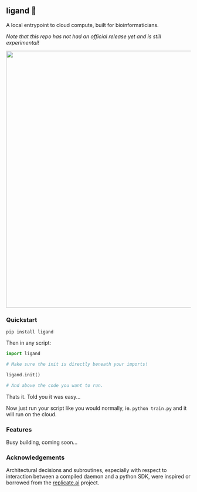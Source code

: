 ligand 🔌
----

A local entrypoint to cloud compute, built for bioinformaticians.

_Note that this repo has not had an official release yet and is still experimental!_

<img src="https://github.com/latchai/latch-docs/raw/main/static/images/latch-cropped-demo.gif" width="700" />

### Quickstart

```
pip install ligand
```
Then in any script:

```python
import ligand

# Make sure the init is directly beneath your imports!

ligand.init()

# And above the code you want to run.
```

Thats it. Told you it was easy...

Now just run your script like you would normally, ie. `python train.py` and it
will run on the cloud.


### Features

Busy building, coming soon...

### Acknowledgements

Architectural decisions and subroutines, especially with respect to interaction between a
compiled daemon and a python SDK, were inspired or borrowed from the
[replicate.ai](https://replicate.ai) project.

